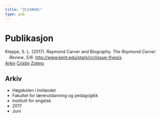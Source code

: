 ```yaml
---
title: "ZLI48H8C"
type: pub
---
```

<h1>Publikasjon</h1>
<article id="csl-bib-container-ZLI48H8C" class="csl-bib-container">
  <div class="csl-bib-body" style="line-height: 1.35; padding-left: 1em; text-indent:-1em;">
  <div class="csl-entry">Kleppe, S. L. (2017). Raymond Carver and Biography. <i>The Raymond Carver Review</i>, <i>5/6</i>. <a href="http://www.kent.edu/stark/rcr/issue-fivesix">http://www.kent.edu/stark/rcr/issue-fivesix</a></div>
</div>
  <div class="csl-bib-buttons">
    <a href="#taxonomy-article-ZLI48H8C" class="csl-bib-button">Arkiv</a>
    <a href="https://app.cristin.no/results/show.jsf?id=1477108" alt="Cristin URL" class="csl-bib-button">Cristin</a>
    <a href="http://zotero.org/groups/5402882/items/ZLI48H8C" alt="Zotero URL" class="csl-bib-button">Zotero</a>
  </div>
  <div id="csl-bib-meta-container-ZLI48H8C"></div>
</article>
<div id="csl-bib-meta-ZLI48H8C" class="csl-bib-meta">
  <article id="taxonomy-article-ZLI48H8C" class="taxonomy-article">
    <h1>Arkiv</h1>
    <ul>
      <li>Høgskolen i Innlandet</li>
      <li>Fakultet for lærerutdanning og pedagogikk</li>
      <li>Institutt for engelsk</li>
      <li>2017</li>
      <li>Juni</li>
    </ul>
  </article>
</div>
